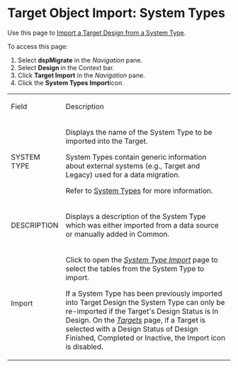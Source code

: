 # Target Object Import: System Types

<div class="use">

Use this page to [Import a Target Design from a System
Type](../Use_Cases/Import_from_a_System_Type.htm).

</div>

To access this page:

1.  Select <span style="font-weight: bold;">dspMigrate</span> in the
    <span style="font-style: italic;">Navigation</span> pane.
2.  Select <span style="font-weight: bold;">Design </span>in the Context
    bar.
3.  Click <span style="font-weight: bold;">Target Import</span> in the
    <span style="font-style: italic;">Navigation</span> pane.
4.  Click the <span style="font-weight: bold;">System Types
    Import</span>icon.

<table>
<tbody>
<tr class="odd">
<td><p>Field</p></td>
<td><p>Description</p></td>
</tr>
<tr class="even">
<td><p>SYSTEM TYPE</p></td>
<td><p>Displays the name of the System Type to be imported into the Target.</p>
<p>System Types contain generic information about external systems (e.g., Target and Legacy) used for a data migration.</p>
<p>Refer to <a href="../../../Platform/Common/Use_Cases/System_Types_Overview.htm">System Types</a> for more information.</p></td>
</tr>
<tr class="odd">
<td><p>DESCRIPTION</p></td>
<td><p>Displays a description of the System Type which was either imported from a data source or manually added in Common.</p></td>
</tr>
<tr class="even">
<td><p>Import</p></td>
<td><p>Click to open the <span style="font-style: italic;"><a href="System_Type_Import.htm">System Type Import</a></span> page to select the tables from the System Type to import.</p>
<p>If a System Type has been previously imported into Target Design the System Type can only be re-imported if the Target's Design Status is In Design. On the <span style="font-style: italic;"><a href="Targets_H_Design.htm">Targets</a></span> page, if a Target is selected with a Design Status of Design Finished, Completed or Inactive, the Import icon is disabled.</p></td>
</tr>
</tbody>
</table>

